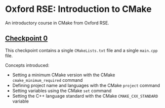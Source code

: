 # Oxford RSE: Introduction to CMake

An introductory course in CMake from Oxford RSE.

## [Checkpoint 0](./checkpoint_0)

This checkpoint contains a single `CMakeLists.txt` file and a single `main.cpp` file.

Concepts introduced:

- Setting a minimum CMake version with the CMake `cmake_minimum_required` command
- Defining project name and languages with the CMake `project` command
- Setting variables using the CMake `set` command
- Setting the C++ language standard with the CMake `CMAKE_CXX_STANDARD` variable
